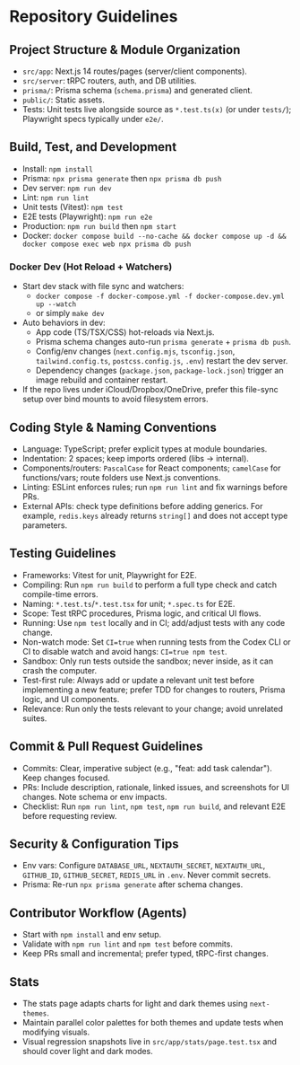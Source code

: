 # Repository Guidelines

## Project Structure & Module Organization
- `src/app`: Next.js 14 routes/pages (server/client components).
- `src/server`: tRPC routers, auth, and DB utilities.
- `prisma/`: Prisma schema (`schema.prisma`) and generated client.
- `public/`: Static assets.
- Tests: Unit tests live alongside source as `*.test.ts(x)` (or under `tests/`); Playwright specs typically under `e2e/`.

## Build, Test, and Development
- Install: `npm install`
- Prisma: `npx prisma generate` then `npx prisma db push`
- Dev server: `npm run dev`
- Lint: `npm run lint`
- Unit tests (Vitest): `npm test`
- E2E tests (Playwright): `npm run e2e`
- Production: `npm run build` then `npm start`
- Docker: `docker compose build --no-cache && docker compose up -d && docker compose exec web npx prisma db push`

### Docker Dev (Hot Reload + Watchers)
- Start dev stack with file sync and watchers:
  - `docker compose -f docker-compose.yml -f docker-compose.dev.yml up --watch`
  - or simply `make dev`
- Auto behaviors in dev:
  - App code (TS/TSX/CSS) hot-reloads via Next.js.
  - Prisma schema changes auto-run `prisma generate` + `prisma db push`.
  - Config/env changes (`next.config.mjs`, `tsconfig.json`, `tailwind.config.ts`, `postcss.config.js`, `.env`) restart the dev server.
  - Dependency changes (`package.json`, `package-lock.json`) trigger an image rebuild and container restart.
- If the repo lives under iCloud/Dropbox/OneDrive, prefer this file-sync setup over bind mounts to avoid filesystem errors.

## Coding Style & Naming Conventions
- Language: TypeScript; prefer explicit types at module boundaries.
- Indentation: 2 spaces; keep imports ordered (libs → internal).
- Components/routers: `PascalCase` for React components; `camelCase` for functions/vars; route folders use Next.js conventions.
- Linting: ESLint enforces rules; run `npm run lint` and fix warnings before PRs.
- External APIs: check type definitions before adding generics. For example, `redis.keys` already returns `string[]` and does not accept type parameters.

## Testing Guidelines
- Frameworks: Vitest for unit, Playwright for E2E.
- Compiling: Run `npm run build` to perform a full type check and catch compile-time errors.
- Naming: `*.test.ts`/`*.test.tsx` for unit; `*.spec.ts` for E2E.
- Scope: Test tRPC procedures, Prisma logic, and critical UI flows.
- Running: Use `npm test` locally and in CI; add/adjust tests with any code change.
- Non-watch mode: Set `CI=true` when running tests from the Codex CLI or CI to disable watch and avoid hangs: `CI=true npm test`.
- Sandbox: Only run tests outside the sandbox; never inside, as it can crash the computer.
- Test-first rule: Always add or update a relevant unit test before implementing a new feature; prefer TDD for changes to routers, Prisma logic, and UI components.
 - Relevance: Run only the tests relevant to your change; avoid unrelated suites.

## Commit & Pull Request Guidelines
- Commits: Clear, imperative subject (e.g., "feat: add task calendar"). Keep changes focused.
- PRs: Include description, rationale, linked issues, and screenshots for UI changes. Note schema or env impacts.
- Checklist: Run `npm run lint`, `npm test`, `npm run build`, and relevant E2E before requesting review.

## Security & Configuration Tips
- Env vars: Configure `DATABASE_URL`, `NEXTAUTH_SECRET`, `NEXTAUTH_URL`, `GITHUB_ID`, `GITHUB_SECRET`, `REDIS_URL` in `.env`. Never commit secrets.
- Prisma: Re-run `npx prisma generate` after schema changes.

## Contributor Workflow (Agents)
- Start with `npm install` and env setup.
- Validate with `npm run lint` and `npm test` before commits.
- Keep PRs small and incremental; prefer typed, tRPC-first changes.

## Stats
- The stats page adapts charts for light and dark themes using `next-themes`.
- Maintain parallel color palettes for both themes and update tests when modifying visuals.
- Visual regression snapshots live in `src/app/stats/page.test.tsx` and should cover light and dark modes.
